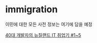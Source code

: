 # immigration
이민에 대한 모든 사전 정보는 여기에 담을 예정 

[40대 개발자의 뉴질랜드 IT 취업기 #1~5](https://github.com/davidseo81/immigration/blob/master/40%EB%8C%80%20%EA%B0%9C%EB%B0%9C%EC%9E%90%EC%9D%98%20%EB%89%B4%EC%A7%88%EB%9E%9C%EB%93%9C%20IT%20%EC%B7%A8%EC%97%85%EA%B8%B0.md)